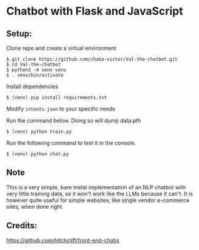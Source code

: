 # Chatbot with Flask and JavaScript

## Setup:

Clone repo and create a virtual environment
```
$ git clone https://github.com/chaba-victor/Val-the-chatbot.git
$ cd Val-the-chatbot
$ python3 -m venv venv
$ . venv/bin/activate
```
Install dependencies
```
$ (venv) pip install requirements.txt
```
Modify `intents.json` to your specific needs

Run the command below. Doing so will dump data.pth
```
$ (venv) python train.py
```
Run the following command to test it in the console.
```
$ (venv) python chat.py
```

## Note
This is a very simple, bare metal implementation of an NLP chatbot with very little training data, so it won't work like the LLMs because it can't. It is however quite useful for simple websites, like single vendor e-commerce sites, when done right.

## Credits:
https://github.com/hitchcliff/front-end-chatjs
